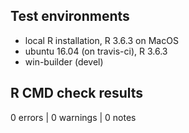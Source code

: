 ## Test environments
* local R installation, R 3.6.3 on MacOS
* ubuntu 16.04 (on travis-ci), R 3.6.3
* win-builder (devel)

## R CMD check results

0 errors | 0 warnings | 0 notes

